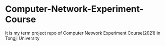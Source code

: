 # Computer-Network-Experiment-Course
It is my term project repo of Computer Network Experiment Course(2021) in Tongji University
